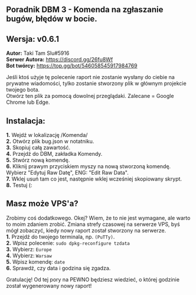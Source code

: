 ## Poradnik DBM 3 - Komenda na zgłaszanie bugów, błędów w bocie. 
## Wersja: v0.6.1
<b>Autor:</b> Taki Tam Slu#5916<br>
<b>Serwer Autora:</b> https://discord.gg/26fu8Wf<br>
<b>Bot twórcy:</b> https://top.gg/bot/546058545917984769<br>

Jeśli ktoś użyje tę polecenie raport nie zostanie wysłany do ciebie na prywatne wiadomości, tylko zostanie stworzony plik w głównym projekcie twojego bota.<br>
Otwórz ten plik za pomocą dowolnej przeglądaki. Zalecane = Google Chrome lub Edge.

## Instalacja:
<b>1.</b> Wejdź w lokalizację /Komenda/<br>
<b>2.</b> Otwórz plik bug.json w notatniku.<br>
<b>3.</b> Skopiuj całą zawartość.<br>
<b>4.</b> Przejdź do DBM, zakładka Komendy.<br>
<b>5.</b> Stwórz nową komendę.<br>
<b>6.</b> Kliknij prawym przyciskiem myszy na nową stworzoną komendę. Wybierz "Edytuj Raw Datę", ENG: "Edit Raw Data".<br>
<b>7.</b> Wklej usuń tam co jest, następnie wklej wcześniej skopiowany skrypt.<br>
<b>8.</b> Testuj (:<br>

## Masz może VPS'a?
Zrobimy coś dodatkowego. Okej? Wiem, że to nie jest wymagane, ale warto to moim zdaniem zrobić.
Zmiana strefy czasowej na serwerze VPS, byś mógł zobaczyć, kiedy nowy raport został stworzony na serwerze.<br>
<b>1.</b> Przejdź do twojego terminala, np. <code>(PuTTy)</code>.<br>
<b>2.</b> Wpisz polecenie: <code>sudo dpkg-reconfigure tzdata</code><br>
<b>3.</b> Wybierz: <code>Europe</code><br>
<b>4.</b> Wybierz: <code>Warsaw</code><br>
<b>5.</b> Wpisz komendę: <code>date</code><br>
<b>6.</b> Sprawdź, czy data i godzina się zgadza.<br>

Gratulację! Od tej pory na PEWNO będziesz wiedzieć, o której godzinie został wygenerowany nowy raport!
